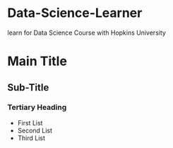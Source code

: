 # Data-Science-Learner
learn for Data Science Course with Hopkins University
# Main Title
## Sub-Title
### Tertiary Heading
* First List
* Second List
* Third List
